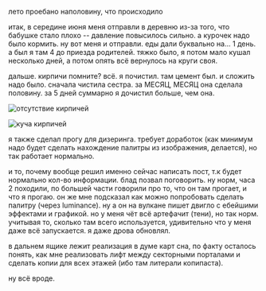 лето проебано наполовину, что происходило

итак, в середине июня меня отправли в деревню из-за того, что бабушке стало плохо -- давление повысилось сильно. а курочек надо было кормить. ну вот меня и отправли. еды дали буквально на... 1 день. а был я там 4 до приезда родителей. тяжко было, я потом мало кушал несколько дней, а потом опять всё вернулось на круги своя.

дальше. кирпичи помните? всё. я почистил. там цемент был. и сложить надо было. сначала чистила сестра. за МЕСЯЦ, МЕСЯЦ она сделала половину. за 5 дней суммарно я дочистил больше, чем она. 

![отсутствие кирпичей](/files/img6.webp)

![куча кирпичей](/files/img7.webp)

я также сделал прогу для дизеринга. требует доработок (как минимум надо будет сделать нахождение палитры из изображения, делается), но так работает нормально.

и то, почему вообще решил именно сейчас написать пост, т.к будет нормально кол-во информации. блад позвал поговорить. ну норм, часа 2 походили, по большей части говорили про то, что он там прогает, и что я прогаю. он же мне подсказал как можно попробовать сделать палитру (через luminance). ну а он на вулкане пишет двигло с ебейшими эффектами и графикой. но у меня чёт всё артефачит (тени), но так норм. учитывая то, сколько там всего используется, удивительно что у меня даже всё запускается. я даже дрова обновлял.

в дальнем ящике лежит реализация в думе карт сна, по факту осталось понять, как мне реализовать лифт между секторными порталами и сделать копии для всех этажей (ибо там литерали копипаста).

ну всё вроде.
